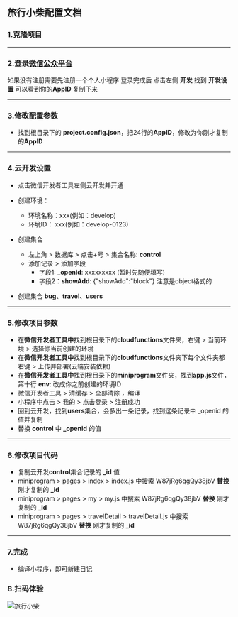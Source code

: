 ## 旅行小柴配置文档

### 1.克隆项目

---

### 2.登录[微信公众平台](https://mp.weixin.qq.com)
如果没有注册需要先注册一个个人小程序
登录完成后 点击左侧 **开发** 找到 **开发设置** 可以看到你的**AppID** 复制下来

---

### 3.修改配置参数
+ 找到根目录下的 **project.config.json**，把24行的**AppID**，修改为你刚才复制的**AppID**

---

### 4.云开发设置
+ 点击微信开发者工具左侧云开发并开通
+ 创建环境：
   - 环境名称：xxx(例如：develop)
   - 环境ID： xxx(例如：develop-0123)
+ 创建集合
   - 左上角 > 数据库 > 点击+号 > 集合名称: **control**
   - 添加记录 > 添加字段 
      - 字段1: **_openid**: xxxxxxxxx (暂时先随便填写)
      - 字段2：**showAdd**: {"showAdd":"block"}   注意是object格式的

+ 创建集合 **bug**、**travel**、**users**

---

### 5.修改项目参数
   + 在**微信开发者工具中**找到根目录下的**cloudfunctions**文件夹，右键 > 当前环境 > 选择你当前创建的环境
   + 在**微信开发者工具中**找到根目录下的**cloudfunctions**文件夹下每个文件夹都右键 > 上传并部署(云端安装依赖)
   + 在**微信开发者工具中**找到根目录下的**miniprogram**文件夹，找到**app.js**文件，第十行 **env**: 改成你之前创建的环境ID
   + 微信开发者工具 > 清缓存 > 全部清除 ，编译
   + 小程序中点击 > 我的 > 点击登录 > 注册成功
   + 回到云开发，找到**users**集合，会多出一条记录，找到这条记录中 _openid 的值并复制 
   + 替换 **control** 中 **_openid** 的值

---   

### 6.修改项目代码
   + 复制云开发**control**集合记录的 **_id** 值
   + miniprogram > pages > index > index.js 中搜索 W87jRg6qgQy38jbV **替换** 刚才复制的 **_id**
   + miniprogram > pages > my > my.js 中搜索 W87jRg6qgQy38jbV **替换** 刚才复制的 **_id**
   + miniprogram > pages > travelDetail > travelDetail.js 中搜索 W87jRg6qgQy38jbV **替换** 刚才复制的 **_id**

---

### 7.完成
   + 编译小程序，即可新建日记   

### 8.扫码体验
![旅行小柴](http://data.littlechai.cn/chai.png)   